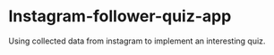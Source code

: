 # Instagram-follower-quiz-app
 Using collected data from instagram to implement an interesting quiz.

